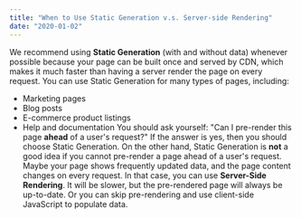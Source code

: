 ```yaml
---
title: "When to Use Static Generation v.s. Server-side Rendering"
date: "2020-01-02"
---
```

We recommend using **Static Generation** (with and without data) whenever possible because
your page can be built once and served by CDN, which makes it much faster than having a
server render the page on every request.
You can use Static Generation for many types of pages, including:
- Marketing pages
- Blog posts
- E-commerce product listings
- Help and documentation
You should ask yourself: "Can I pre-render this page **ahead** of a user's request?" If the
answer is yes, then you should choose Static Generation.
On the other hand, Static Generation is **not** a good idea if you cannot pre-render a page
ahead of a user's request. Maybe your page shows frequently updated data, and the page
content changes on every request.
In that case, you can use **Server-Side Rendering**. It will be slower, but the pre-rendered
page will always be up-to-date. Or you can skip pre-rendering and use client-side JavaScript
to populate data.